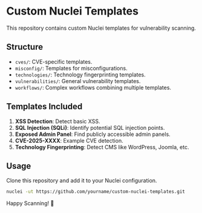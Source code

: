 
# Custom Nuclei Templates

This repository contains custom Nuclei templates for vulnerability scanning.

## Structure
- `cves/`: CVE-specific templates.
- `misconfig/`: Templates for misconfigurations.
- `technologies/`: Technology fingerprinting templates.
- `vulnerabilities/`: General vulnerability templates.
- `workflows/`: Complex workflows combining multiple templates.

## Templates Included
1. **XSS Detection**: Detect basic XSS.
2. **SQL Injection (SQLi)**: Identify potential SQL injection points.
3. **Exposed Admin Panel**: Find publicly accessible admin panels.
4. **CVE-2025-XXXX**: Example CVE detection.
5. **Technology Fingerprinting**: Detect CMS like WordPress, Joomla, etc.

## Usage
Clone this repository and add it to your Nuclei configuration.

```bash
nuclei -ut https://github.com/yourname/custom-nuclei-templates.git
```

Happy Scanning! 🚀
